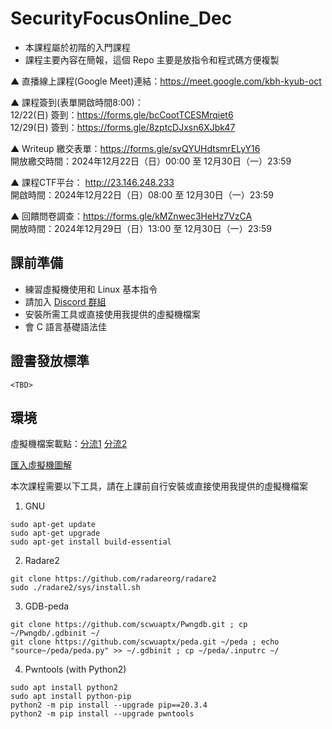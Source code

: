 # SecurityFocusOnline_Dec
- 本課程屬於初階的入門課程
- 課程主要內容在簡報，這個 Repo 主要是放指令和程式碼方便複製  

▲ 直播線上課程(Google Meet)連結：https://meet.google.com/kbh-kyub-oct

▲ 課程簽到(表單開啟時間8:00)：  
12/22(日) 簽到：https://forms.gle/bcCootTCESMrqiet6  
12/29(日) 簽到：https://forms.gle/8zptcDJxsn6XJbk47  

▲ Writeup 繳交表單：https://forms.gle/svQYUHdtsmrELyY16  
開放繳交時間：2024年12月22日（日）00:00 至 12月30日（一）23:59

▲ 課程CTF平台： http://23.146.248.233  
開啟時間：2024年12月22日（日）08:00 至 12月30日（一）23:59

▲ 回饋問卷調查：https://forms.gle/kMZnwec3HeHz7VzCA  
開放時間：2024年12月29日（日）13:00 至 12月30日（一）23:59

## 課前準備
- 練習虛擬機使用和 Linux 基本指令
- 請加入 [Discord 群組](https://discord.gg/9G9eqSUyWA)
- 安裝所需工具或直接使用我提供的虛擬機檔案
- 會 C 語言基礎語法佳

## 證書發放標準
`<TBD>`

## 環境
虛擬機檔案載點：[分流1](https://drive.google.com/file/d/1hRD0UoNMt8flW2SJuIZf5L5QojCcTlm-/view?usp=drive_link) [分流2](https://drive.google.com/file/d/1zU_TVs8zIIAM1xKYzYwdKRVys4KDFQdv/view?usp=sharing)

[匯入虛擬機圖解](https://hackmd.io/@Flydragon/how2ovf)

本次課程需要以下工具，請在上課前自行安裝或直接使用我提供的虛擬機檔案

1. GNU
```
sudo apt-get update
sudo apt-get upgrade
sudo apt-get install build-essential
```
2. Radare2
```
git clone https://github.com/radareorg/radare2
sudo ./radare2/sys/install.sh
```
3. GDB-peda
```
git clone https://github.com/scwuaptx/Pwngdb.git ; cp ~/Pwngdb/.gdbinit ~/
git clone https://github.com/scwuaptx/peda.git ~/peda ; echo "source~/peda/peda.py" >> ~/.gdbinit ; cp ~/peda/.inputrc ~/
```
4. Pwntools (with Python2)
```
sudo apt install python2
sudo apt install python-pip
python2 -m pip install --upgrade pip==20.3.4
python2 -m pip install --upgrade pwntools
```
